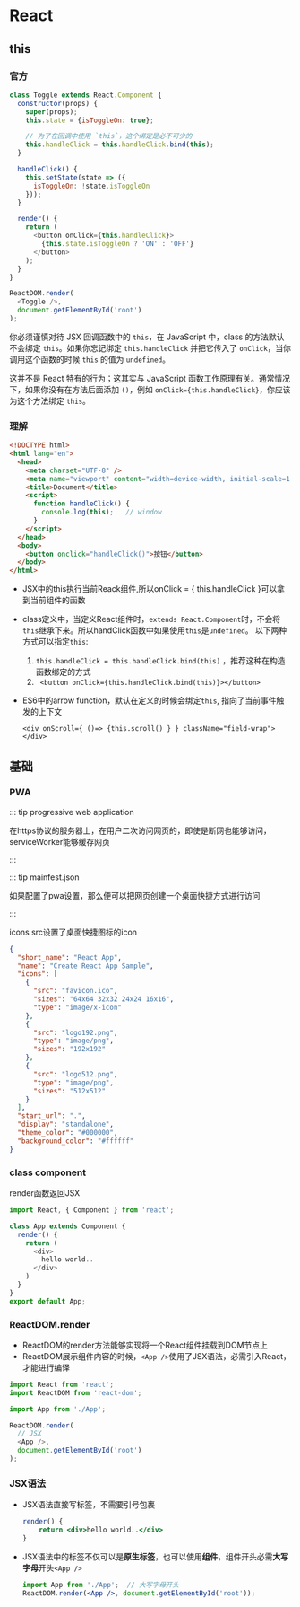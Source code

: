 # React

## this

### 官方

```js
class Toggle extends React.Component {
  constructor(props) {
    super(props);
    this.state = {isToggleOn: true};

    // 为了在回调中使用 `this`，这个绑定是必不可少的
    this.handleClick = this.handleClick.bind(this);
  }

  handleClick() {
    this.setState(state => ({
      isToggleOn: !state.isToggleOn
    }));
  }

  render() {
    return (
      <button onClick={this.handleClick}>
        {this.state.isToggleOn ? 'ON' : 'OFF'}
      </button>
    );
  }
}

ReactDOM.render(
  <Toggle />,
  document.getElementById('root')
);
```

你必须谨慎对待 JSX 回调函数中的 `this`，在 JavaScript 中，class 的方法默认不会绑定 `this`。如果你忘记绑定 `this.handleClick` 并把它传入了 `onClick`，当你调用这个函数的时候 `this` 的值为 `undefined`。

这并不是 React 特有的行为；这其实与 JavaScript 函数工作原理有关。通常情况下，如果你没有在方法后面添加 `()`，例如 `onClick={this.handleClick}`，你应该为这个方法绑定 `this`。

### 理解

```html
<!DOCTYPE html>
<html lang="en">
  <head>
    <meta charset="UTF-8" />
    <meta name="viewport" content="width=device-width, initial-scale=1.0" />
    <title>Document</title>
    <script>
      function handleClick() {
        console.log(this);   // window
      }
    </script>
  </head>
  <body>
    <button onclick="handleClick()">按钮</button>
  </body>
</html>
```



- JSX中的this执行当前Reack组件,所以onClick = { this.handleClick }可以拿到当前组件的函数

- class定义中，当定义React组件时，`extends React.Component`时，不会将`this`继承下来。所以handClick函数中如果使用`this`是`undefined`。 以下两种方式可以指定`this`:
  1. `this.handleClick = this.handleClick.bind(this)` ，推荐这种在构造函数绑定的方式
  2. ` <button onClick={this.handleClick.bind(this)}></button>`

- ES6中的arrow function，默认在定义的时候会绑定`this`, 指向了当前事件触发的上下文

  `<div onScroll={ ()=> {this.scroll() } } className="field-wrap"></div>`

## 基础

### PWA

::: tip progressive web application

在https协议的服务器上，在用户二次访问网页的，即使是断网也能够访问，serviceWorker能够缓存网页

:::

::: tip mainfest.json

如果配置了pwa设置，那么便可以把网页创建一个桌面快捷方式进行访问

:::

icons src设置了桌面快捷图标的icon

```json
{
  "short_name": "React App",
  "name": "Create React App Sample",
  "icons": [
    {
      "src": "favicon.ico",
      "sizes": "64x64 32x32 24x24 16x16",
      "type": "image/x-icon"
    },
    {
      "src": "logo192.png",
      "type": "image/png",
      "sizes": "192x192"
    },
    {
      "src": "logo512.png",
      "type": "image/png",
      "sizes": "512x512"
    }
  ],
  "start_url": ".",
  "display": "standalone",
  "theme_color": "#000000",
  "background_color": "#ffffff"
}
```

### class component

render函数返回JSX

```js
import React, { Component } from 'react';

class App extends Component {
  render() {
    return (
      <div>
        hello world..
      </div>
    )
  }
}
export default App;
```

### ReactDOM.render

- ReactDOM的render方法能够实现将一个React组件挂载到DOM节点上
- ReactDOM展示组件内容的时候，`<App />`使用了JSX语法，必需引入React，才能进行编译

```js
import React from 'react';
import ReactDOM from 'react-dom';

import App from './App';

ReactDOM.render(
  // JSX
  <App />,
  document.getElementById('root')
);
```

### JSX语法

- JSX语法直接写标签，不需要引号包裹 

  ```jsx
  render() {
      return <div>hello world..</div>
  }
  ```

- JSX语法中的标签不仅可以是**原生标签**，也可以使用**组件**，组件开头必需**大写字母**开头`<App />`

  ```jsx
  import App from './App';  // 大写字母开头
  ReactDOM.render(<App />, document.getElementById('root'));
  ```

  